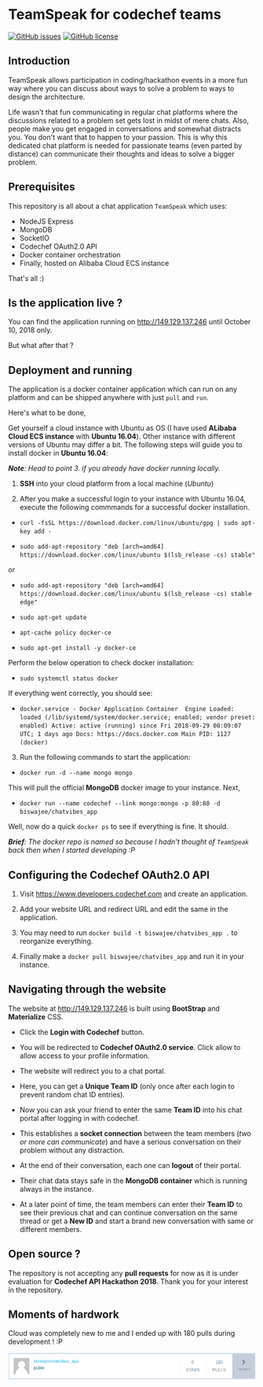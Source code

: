 # TeamSpeak for codechef teams

[![GitHub issues](https://img.shields.io/github/issues/Biswajee/TeamSpeak.svg)](https://github.com/Biswajee/TeamSpeak/issues)
[![GitHub license](https://img.shields.io/github/license/Biswajee/TeamSpeak.svg)](https://github.com/Biswajee/TeamSpeak/blob/master/LICENSE)

## Introduction
TeamSpeak allows participation in coding/hackathon events in a more fun way where you can discuss about ways to solve a problem to ways to design the architecture.

Life wasn't that fun communicating in regular chat platforms where the discussions related to a problem set gets lost in midst of mere chats. Also, people make you get engaged in conversations and somewhat distracts you. You don't want that to happen to your passion. This is why this dedicated chat platform is needed for passionate teams (even parted by distance) can communicate their thoughts and ideas to solve a bigger problem.

## Prerequisites

This repository is all about a chat application `TeamSpeak` which uses:
+ NodeJS Express
+ MongoDB
+ SocketIO
+ Codechef OAuth2.0 API
+ Docker container orchestration
+ Finally, hosted on Alibaba Cloud ECS instance

That's all :)

## Is the application live ?
You can find the application running on http://149.129.137.246 until October 10, 2018 only.

But what after that ?

## Deployment and running

The application is a docker container application which can run on any platform and can be shipped anywhere with just `pull` and `run`.

Here's what to be done,

Get yourself a cloud instance with Ubuntu as OS (I have used **ALibaba Cloud ECS instance** with **Ubuntu 16.04**). Other instance with different versions of Ubuntu may differ a bit. The following steps will guide you to install docker in **Ubuntu 16.04**:

_**Note**: Head to point 3. if you already have docker running locally._

1. **SSH** into your cloud platform from a local machine (*Ubuntu*)

2. After you make a successful login to your instance with Ubuntu 16.04, execute the following commmands for a successful docker installation.
 + `curl -fsSL https://download.docker.com/linux/ubuntu/gpg | sudo apt-key add -`

  + `sudo add-apt-repository "deb [arch=amd64] https://download.docker.com/linux/ubuntu $(lsb_release -cs) stable"`

  or

  + `sudo add-apt-repository "deb [arch=amd64] https://download.docker.com/linux/ubuntu $(lsb_release -cs) stable edge"`

  + `sudo apt-get update`

  + `apt-cache policy docker-ce`

  + `sudo apt-get install -y docker-ce`

  Perform the below operation to check docker installation:

  + `sudo systemctl status docker`

  If everything went correctly, you should see:

  + `docker.service - Docker Application Container  Engine Loaded: loaded (/lib/systemd/system/docker.service; enabled; vendor preset: enabled)
   Active: active (running) since Fri 2018-09-29 00:09:07 UTC; 1 days ago
     Docs: https://docs.docker.com
     Main PID: 1127 (docker)`

3. Run the following commands to start the application:
 + `docker run -d --name mongo mongo`

 This will pull the official **MongoDB** docker image to your instance. Next,
  + `docker run --name codechef --link mongo:mongo -p 80:80 -d biswajee/chatvibes_app`


  Well, now do a quick `docker ps` to see if everything is fine. It should.

  _**Brief**: The docker repo is named so because I hadn't thought of `TeamSpeak` back then when I started developing :P_

  ## Configuring the Codechef OAuth2.0 API

  1. Visit https://www.developers.codechef.com and create an application.

  2. Add your website URL and redirect URL and edit the same in the application.

  3. You may need to run `docker build -t biswajee/chatvibes_app .` to reorganize everything.

  4. Finally make a `docker pull biswajee/chatvibes_app` and run it in your instance.

## Navigating through the website

The website at http://149.129.137.246 is built using **BootStrap** and **Materialize** CSS.

+ Click the **Login with Codechef** button.

+ You will be redirected to **Codechef OAuth2.0 service**. Click allow to allow access to your profile information.

+ The website will redirect you to a chat portal.

+ Here, you can get a **Unique Team ID** (only once after each login to prevent random chat ID entries).

+ Now you can ask your friend to enter the same **Team ID** into his chat portal after logging in with codechef.

+ This establishes a **socket connection** between the team members (_two or more can communicate_) and have a serious conversation on their problem without any distraction.

+ At the end of their conversation, each one can **logout** of their portal.

+ Their chat data stays safe in the **MongoDB container** which is running always in the instance.

+ At a later point of time, the team members can enter their **Team ID** to see their previous chat and can continue conversation on the same thread or get a **New ID** and start a brand new conversation with same or different members.

## Open source ?

The repository is not accepting any **pull requests** for now as it is under evaluation for **Codechef API Hackathon 2018**. Thank you for your interest in the repository.

## Moments of hardwork
Cloud was completely new to me and I ended up with 180 pulls during development ! :P

![Alt text](screenshots/docker_repo.png?raw=true)
